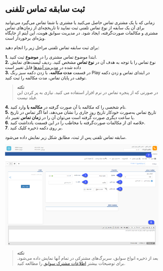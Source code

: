 # ثبت سابقه تماس تلفنی

زمانی که با یک مشتری تماس حاصل می‌کنید یا مشتری با شما تماس می‌گیرد می‌توانید برای آن یک سابقه از نوع تماس تلفنی ثبت نمایید تا تاریخچه‌ای از زمان‌های تماس مشتری و مکالمات صورت‌گرفته، ایجاد شود. در مدیریت سوابق هویت، این آیتم از جایگاه ویژه‌ای برخوردار است.

برای ثبت سابقه تماس تلفنی مراحل زیر را انجام دهید:

**1.**  ابتدا موضوع تماس مشتری را در  **موضوع** ثبت کنید.<br>
**2.** نوع تماس را با توجه به هدف آن در **نوع تماس** مشخص کنید. ردیف لیست‌های نمایش داده شده در  [مدیریت آیتم‌ها](https://github.com/1stco/PayamGostarDocs/blob/master/Help/Basic-Information/Management-of-system-items/Management-of-system-items.md)  قابل تغییر است<br>
**3.** در قسمت  **مدت مکالمه**، با زدن دکمه  سبز رنگ Play   در ابتدای تماس و زدن دکمه توقف در پایان تماس، مدت مکالمه را ثبت کنید.<br>

> **نکته**<br>
>در صورتی که از پنجره تماس در نرم افزار استفاده می کنید. نیازی به پر کردن این فیلد نیست.

**4.** نام شخصی را که مکالمه با آن صورت گرفته در **مکالمه با** وارد کنید.<br>
**5.** تاریخ تماس به‌صورت خودکار تاریخ روز جاری را نشان می‌دهد، اما اگر تماس در تاریخ یا ساعت دیگری صورت گرفته است می‌توان آن را در **زمان تماس** تغییر داد.<br>
**6**. خلاصه ای از مکالمات صورت‌گرفته با مخاطب را در این قسمت یادداشت کنید.<br>
**7**. بر روی دکمه ذخیره کلیک کنید.

سابقه تماس تلفنی پس از ثبت، مطابق شکل زیر نمایش داده می‌شود.

![یجاد آیتم تماس تلفنی جدید](NewCallItem.png)

>**نکته**<br>
>بعد از ذخیره انواع سوابق، سربرگ‌های مشترکی در تمام آنها نمایش داده می‌شود. برای توضیحات بیشتر [اطلاعات مشترک سوابق](https://github.com/1stco/PayamGostarDocs/blob/master/Help/Integrated-bank/Database/Records/Joint-record-information/Joint-record-information.md) را مطالعه کنید.